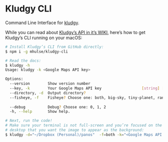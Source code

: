 # Kludgy CLI

Command Line Interface for [kludgy](https://github.com/mhulse/kludgy).

While you can read about [Kludgy’s API in it’s WIKI](https://github.com/mhulse/kludgy/wiki), here’s how to get Kludgy’s CLI running on your macOS:

```bash
# Install Kludgy’s CLI from GitHub directly:
$ npm i -g mhulse/kludgy-cli

# Read the docs:
$ kludgy -h
Usage: kludgy -k <Google Maps API key>

Options:
  --version        Show version number                                 [boolean]
  --key, -k        Your Google Maps API key                  [string] [required]
  --directory, -d  Output directory?                                    [string]
  --fisheye, -f    Fisheye? Choose one: both, big-sky, tiny-planet, random
                                                                        [string]
  --debug          Debug? Choose one: 0, 1, 2                           [number]
  -h, --help       Show help.                                          [boolean]

# Next, run the code!
# Make sure your terminal is not full-screen and you’re focused on the
# desktop that you want the image to appear as the background:
$ kludgy -d="~/Dropbox (Personal)/panos"  -f=both -k="<Google Maps API key>" --debug=1
```
